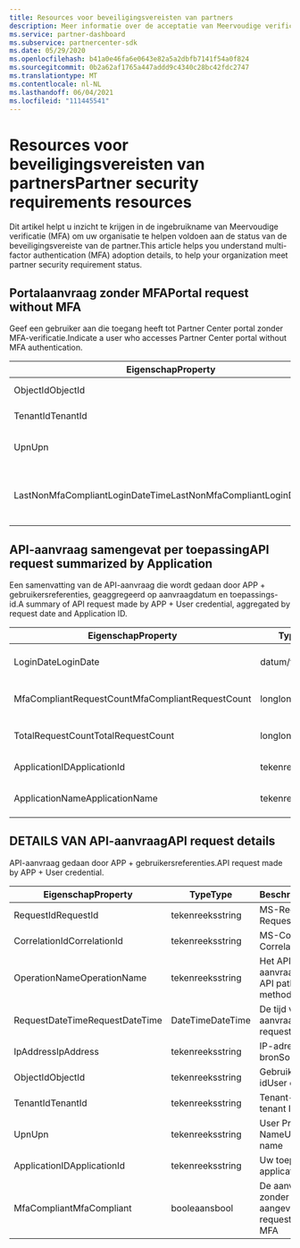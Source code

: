 ```yaml
---
title: Resources voor beveiligingsvereisten van partners
description: Meer informatie over de acceptatie van Meervoudige verificatie (MFA) om te voldoen aan de beveiligingsvereisten van de partner.
ms.service: partner-dashboard
ms.subservice: partnercenter-sdk
ms.date: 05/29/2020
ms.openlocfilehash: b41a0e46fa6e0643e82a5a2dbfb7141f54a0f824
ms.sourcegitcommit: 0b2a62af1765a447addd9c4340c28bc42fdc2747
ms.translationtype: MT
ms.contentlocale: nl-NL
ms.lasthandoff: 06/04/2021
ms.locfileid: "111445541"
---
```

# <a name="partner-security-requirements-resources"></a><span data-ttu-id="bd4eb-103">Resources voor beveiligingsvereisten van partners</span><span class="sxs-lookup"><span data-stu-id="bd4eb-103">Partner security requirements resources</span></span>

<span data-ttu-id="bd4eb-104">Dit artikel helpt u inzicht te krijgen in de ingebruikname van Meervoudige verificatie (MFA) om uw organisatie te helpen voldoen aan de status van de beveiligingsvereiste van de partner.</span><span class="sxs-lookup"><span data-stu-id="bd4eb-104">This article helps you understand multi-factor authentication (MFA) adoption details, to help your organization meet partner security requirement status.</span></span> 

## <a name="portal-request-without-mfa"></a><span data-ttu-id="bd4eb-105">Portalaanvraag zonder MFA</span><span class="sxs-lookup"><span data-stu-id="bd4eb-105">Portal request without MFA</span></span>

<span data-ttu-id="bd4eb-106">Geef een gebruiker aan die toegang heeft tot Partner Center portal zonder MFA-verificatie.</span><span class="sxs-lookup"><span data-stu-id="bd4eb-106">Indicate a user who accesses Partner Center portal without MFA authentication.</span></span>

| <span data-ttu-id="bd4eb-107">Eigenschap</span><span class="sxs-lookup"><span data-stu-id="bd4eb-107">Property</span></span>                            | <span data-ttu-id="bd4eb-108">Type</span><span class="sxs-lookup"><span data-stu-id="bd4eb-108">Type</span></span>            | <span data-ttu-id="bd4eb-109">Beschrijving</span><span class="sxs-lookup"><span data-stu-id="bd4eb-109">Description</span></span>                           |
|-------------------------------------|-----------------|---------------------------------------|
| <span data-ttu-id="bd4eb-110">ObjectId</span><span class="sxs-lookup"><span data-stu-id="bd4eb-110">ObjectId</span></span>                            | <span data-ttu-id="bd4eb-111">tekenreeks</span><span class="sxs-lookup"><span data-stu-id="bd4eb-111">string</span></span>          | <span data-ttu-id="bd4eb-112">Gebruikersobject-id</span><span class="sxs-lookup"><span data-stu-id="bd4eb-112">User Object ID</span></span>                        |
| <span data-ttu-id="bd4eb-113">TenantId</span><span class="sxs-lookup"><span data-stu-id="bd4eb-113">TenantId</span></span>                            | <span data-ttu-id="bd4eb-114">tekenreeks</span><span class="sxs-lookup"><span data-stu-id="bd4eb-114">string</span></span>          | <span data-ttu-id="bd4eb-115">Tenant-id van CSP</span><span class="sxs-lookup"><span data-stu-id="bd4eb-115">CSP tenant ID</span></span>                         |
| <span data-ttu-id="bd4eb-116">Upn</span><span class="sxs-lookup"><span data-stu-id="bd4eb-116">Upn</span></span>                                 | <span data-ttu-id="bd4eb-117">tekenreeks</span><span class="sxs-lookup"><span data-stu-id="bd4eb-117">string</span></span>          | <span data-ttu-id="bd4eb-118">User Principal Name</span><span class="sxs-lookup"><span data-stu-id="bd4eb-118">User principal name</span></span>                   |
| <span data-ttu-id="bd4eb-119">LastNonMfaCompliantLoginDateTime</span><span class="sxs-lookup"><span data-stu-id="bd4eb-119">LastNonMfaCompliantLoginDateTime</span></span>    | <span data-ttu-id="bd4eb-120">datum/tijd</span><span class="sxs-lookup"><span data-stu-id="bd4eb-120">datetime</span></span>        | <span data-ttu-id="bd4eb-121">Laatste keer dat gebruikers zich aanmelden zonder MFA</span><span class="sxs-lookup"><span data-stu-id="bd4eb-121">Latest time user login-in without MFA</span></span> |


## <a name="api-request-summarized-by-application"></a><span data-ttu-id="bd4eb-122">API-aanvraag samengevat per toepassing</span><span class="sxs-lookup"><span data-stu-id="bd4eb-122">API request summarized by Application</span></span>

<span data-ttu-id="bd4eb-123">Een samenvatting van de API-aanvraag die wordt gedaan door APP + gebruikersreferenties, geaggregeerd op aanvraagdatum en toepassings-id.</span><span class="sxs-lookup"><span data-stu-id="bd4eb-123">A summary of API request made by APP + User credential, aggregated by request date and Application ID.</span></span>

| <span data-ttu-id="bd4eb-124">Eigenschap</span><span class="sxs-lookup"><span data-stu-id="bd4eb-124">Property</span></span>                            | <span data-ttu-id="bd4eb-125">Type</span><span class="sxs-lookup"><span data-stu-id="bd4eb-125">Type</span></span>            | <span data-ttu-id="bd4eb-126">Beschrijving</span><span class="sxs-lookup"><span data-stu-id="bd4eb-126">Description</span></span>               |
|-------------------------------------|-----------------|---------------------------|
| <span data-ttu-id="bd4eb-127">LoginDate</span><span class="sxs-lookup"><span data-stu-id="bd4eb-127">LoginDate</span></span>                           | <span data-ttu-id="bd4eb-128">datum/tijd</span><span class="sxs-lookup"><span data-stu-id="bd4eb-128">datetime</span></span>        | <span data-ttu-id="bd4eb-129">DATUM VAN API-aanvraag</span><span class="sxs-lookup"><span data-stu-id="bd4eb-129">API request date</span></span>          |
| <span data-ttu-id="bd4eb-130">MfaCompliantRequestCount</span><span class="sxs-lookup"><span data-stu-id="bd4eb-130">MfaCompliantRequestCount</span></span>            | <span data-ttu-id="bd4eb-131">long</span><span class="sxs-lookup"><span data-stu-id="bd4eb-131">long</span></span>            | <span data-ttu-id="bd4eb-132">Aantal aanvragen met MFA</span><span class="sxs-lookup"><span data-stu-id="bd4eb-132">Request count with MFA</span></span>    |
| <span data-ttu-id="bd4eb-133">TotalRequestCount</span><span class="sxs-lookup"><span data-stu-id="bd4eb-133">TotalRequestCount</span></span>                   | <span data-ttu-id="bd4eb-134">long</span><span class="sxs-lookup"><span data-stu-id="bd4eb-134">long</span></span>            | <span data-ttu-id="bd4eb-135">Totaal aantal aanvragen</span><span class="sxs-lookup"><span data-stu-id="bd4eb-135">Total request count</span></span>       |
| <span data-ttu-id="bd4eb-136">ApplicationID</span><span class="sxs-lookup"><span data-stu-id="bd4eb-136">ApplicationId</span></span>                       | <span data-ttu-id="bd4eb-137">tekenreeks</span><span class="sxs-lookup"><span data-stu-id="bd4eb-137">string</span></span>          | <span data-ttu-id="bd4eb-138">De toepassings-id</span><span class="sxs-lookup"><span data-stu-id="bd4eb-138">The application ID</span></span>        |
| <span data-ttu-id="bd4eb-139">ApplicationName</span><span class="sxs-lookup"><span data-stu-id="bd4eb-139">ApplicationName</span></span>                     | <span data-ttu-id="bd4eb-140">tekenreeks</span><span class="sxs-lookup"><span data-stu-id="bd4eb-140">string</span></span>          | <span data-ttu-id="bd4eb-141">De naam van de toepassing</span><span class="sxs-lookup"><span data-stu-id="bd4eb-141">The application name</span></span>      |


## <a name="api-request-details"></a><span data-ttu-id="bd4eb-142">DETAILS VAN API-aanvraag</span><span class="sxs-lookup"><span data-stu-id="bd4eb-142">API request details</span></span>

<span data-ttu-id="bd4eb-143">API-aanvraag gedaan door APP + gebruikersreferenties.</span><span class="sxs-lookup"><span data-stu-id="bd4eb-143">API request made by APP + User credential.</span></span> 

| <span data-ttu-id="bd4eb-144">Eigenschap</span><span class="sxs-lookup"><span data-stu-id="bd4eb-144">Property</span></span>                            | <span data-ttu-id="bd4eb-145">Type</span><span class="sxs-lookup"><span data-stu-id="bd4eb-145">Type</span></span>            | <span data-ttu-id="bd4eb-146">Beschrijving</span><span class="sxs-lookup"><span data-stu-id="bd4eb-146">Description</span></span>                              |
|-------------------------------------|-----------------|------------------------------------------|
| <span data-ttu-id="bd4eb-147">RequestId</span><span class="sxs-lookup"><span data-stu-id="bd4eb-147">RequestId</span></span>                           | <span data-ttu-id="bd4eb-148">tekenreeks</span><span class="sxs-lookup"><span data-stu-id="bd4eb-148">string</span></span>          | <span data-ttu-id="bd4eb-149">MS-RequestId</span><span class="sxs-lookup"><span data-stu-id="bd4eb-149">MS-RequestId</span></span>                             |
| <span data-ttu-id="bd4eb-150">CorrelationId</span><span class="sxs-lookup"><span data-stu-id="bd4eb-150">CorrelationId</span></span>                       | <span data-ttu-id="bd4eb-151">tekenreeks</span><span class="sxs-lookup"><span data-stu-id="bd4eb-151">string</span></span>          | <span data-ttu-id="bd4eb-152">MS-CorrelationId</span><span class="sxs-lookup"><span data-stu-id="bd4eb-152">MS-CorrelationId</span></span>                         |
| <span data-ttu-id="bd4eb-153">OperationName</span><span class="sxs-lookup"><span data-stu-id="bd4eb-153">OperationName</span></span>                       | <span data-ttu-id="bd4eb-154">tekenreeks</span><span class="sxs-lookup"><span data-stu-id="bd4eb-154">string</span></span>          | <span data-ttu-id="bd4eb-155">Het API-pad met aanvraagmethode</span><span class="sxs-lookup"><span data-stu-id="bd4eb-155">The API path with request method</span></span>         |
| <span data-ttu-id="bd4eb-156">RequestDateTime</span><span class="sxs-lookup"><span data-stu-id="bd4eb-156">RequestDateTime</span></span>                     | <span data-ttu-id="bd4eb-157">DateTime</span><span class="sxs-lookup"><span data-stu-id="bd4eb-157">DateTime</span></span>        | <span data-ttu-id="bd4eb-158">De tijd van de API-aanvraag</span><span class="sxs-lookup"><span data-stu-id="bd4eb-158">The API request time</span></span>                     |
| <span data-ttu-id="bd4eb-159">IpAddress</span><span class="sxs-lookup"><span data-stu-id="bd4eb-159">IpAddress</span></span>                           | <span data-ttu-id="bd4eb-160">tekenreeks</span><span class="sxs-lookup"><span data-stu-id="bd4eb-160">string</span></span>          | <span data-ttu-id="bd4eb-161">IP-adres van bron</span><span class="sxs-lookup"><span data-stu-id="bd4eb-161">Source IP address</span></span>                        |
| <span data-ttu-id="bd4eb-162">ObjectId</span><span class="sxs-lookup"><span data-stu-id="bd4eb-162">ObjectId</span></span>                            | <span data-ttu-id="bd4eb-163">tekenreeks</span><span class="sxs-lookup"><span data-stu-id="bd4eb-163">string</span></span>          | <span data-ttu-id="bd4eb-164">Gebruikersobject-id</span><span class="sxs-lookup"><span data-stu-id="bd4eb-164">User object ID</span></span>                           |
| <span data-ttu-id="bd4eb-165">TenantId</span><span class="sxs-lookup"><span data-stu-id="bd4eb-165">TenantId</span></span>                            | <span data-ttu-id="bd4eb-166">tekenreeks</span><span class="sxs-lookup"><span data-stu-id="bd4eb-166">string</span></span>          | <span data-ttu-id="bd4eb-167">Tenant-id van CSP</span><span class="sxs-lookup"><span data-stu-id="bd4eb-167">CSP tenant ID</span></span>                            |
| <span data-ttu-id="bd4eb-168">Upn</span><span class="sxs-lookup"><span data-stu-id="bd4eb-168">Upn</span></span>                                 | <span data-ttu-id="bd4eb-169">tekenreeks</span><span class="sxs-lookup"><span data-stu-id="bd4eb-169">string</span></span>          | <span data-ttu-id="bd4eb-170">User Principal Name</span><span class="sxs-lookup"><span data-stu-id="bd4eb-170">User principal name</span></span>                      |
| <span data-ttu-id="bd4eb-171">ApplicationID</span><span class="sxs-lookup"><span data-stu-id="bd4eb-171">ApplicationId</span></span>                       | <span data-ttu-id="bd4eb-172">tekenreeks</span><span class="sxs-lookup"><span data-stu-id="bd4eb-172">string</span></span>          | <span data-ttu-id="bd4eb-173">Uw toepassing</span><span class="sxs-lookup"><span data-stu-id="bd4eb-173">Your application</span></span>                         |
| <span data-ttu-id="bd4eb-174">MfaCompliant</span><span class="sxs-lookup"><span data-stu-id="bd4eb-174">MfaCompliant</span></span>                        | <span data-ttu-id="bd4eb-175">booleaans</span><span class="sxs-lookup"><span data-stu-id="bd4eb-175">bool</span></span>            | <span data-ttu-id="bd4eb-176">De aanvraag met of zonder MFA aangeven</span><span class="sxs-lookup"><span data-stu-id="bd4eb-176">Indicate the request with or without MFA</span></span> |
